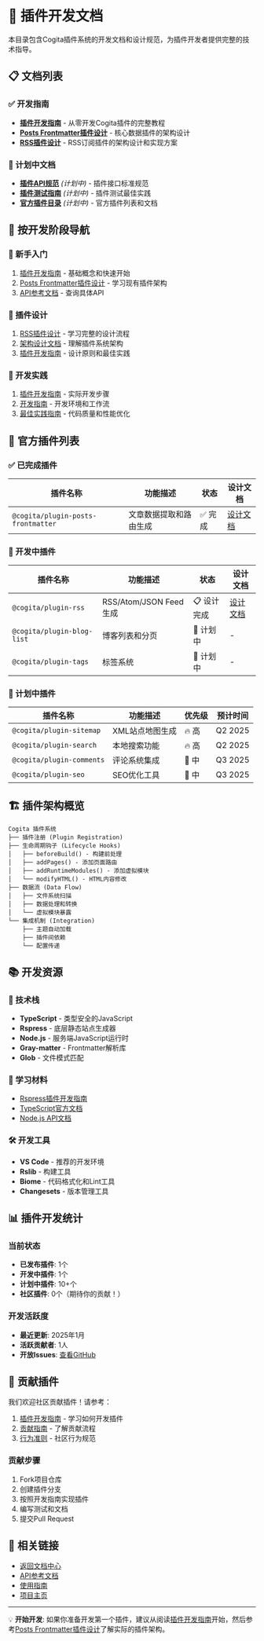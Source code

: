 # 🔌 插件开发文档

本目录包含Cogita插件系统的开发文档和设计规范，为插件开发者提供完整的技术指导。

## 📋 文档列表

### ✅ 开发指南

- **[插件开发指南](./plugin-development.md)** - 从零开发Cogita插件的完整教程
- **[Posts Frontmatter插件设计](./plugin-posts-frontmatter-design.md)** - 核心数据插件的架构设计
- **[RSS插件设计](./plugin-rss-design.md)** - RSS订阅插件的架构设计和实现方案

### 📝 计划中文档

- **[插件API规范](./plugin-api-specification.md)** *(计划中)* - 插件接口标准规范
- **[插件测试指南](./plugin-testing-guide.md)** *(计划中)* - 插件测试最佳实践
- **[官方插件目录](./official-plugins.md)** *(计划中)* - 官方插件列表和文档

## 🎯 按开发阶段导航

### 🚀 新手入门
1. [插件开发指南](./plugin-development.md) - 基础概念和快速开始
2. [Posts Frontmatter插件设计](./plugin-posts-frontmatter-design.md) - 学习现有插件架构
3. [API参考文档](../api/api-reference.md) - 查询具体API

### 🔧 插件设计
1. [RSS插件设计](./plugin-rss-design.md) - 学习完整的设计流程
2. [架构设计文档](../api/architecture-design.md) - 理解插件系统架构
3. [插件开发指南](./plugin-development.md) - 设计原则和最佳实践

### 🧪 开发实践
1. [插件开发指南](./plugin-development.md) - 实际开发步骤
2. [开发指南](../guides/development.md) - 开发环境和工作流
3. [最佳实践指南](../guides/best-practices.md) - 代码质量和性能优化

## 🔌 官方插件列表

### ✅ 已完成插件

| 插件名称 | 功能描述 | 状态 | 设计文档 |
|---------|----------|------|----------|
| `@cogita/plugin-posts-frontmatter` | 文章数据提取和路由生成 | ✅ 完成 | [设计文档](./plugin-posts-frontmatter-design.md) |

### 🚧 开发中插件

| 插件名称 | 功能描述 | 状态 | 设计文档 |
|---------|----------|------|----------|
| `@cogita/plugin-rss` | RSS/Atom/JSON Feed生成 | 📋 设计完成 | [设计文档](./plugin-rss-design.md) |
| `@cogita/plugin-blog-list` | 博客列表和分页 | 📝 计划中 | - |
| `@cogita/plugin-tags` | 标签系统 | 📝 计划中 | - |

### 📝 计划中插件

| 插件名称 | 功能描述 | 优先级 | 预计时间 |
|---------|----------|-------|---------|
| `@cogita/plugin-sitemap` | XML站点地图生成 | 🔥 高 | Q2 2025 |
| `@cogita/plugin-search` | 本地搜索功能 | 🔥 高 | Q2 2025 |
| `@cogita/plugin-comments` | 评论系统集成 | 🔸 中 | Q3 2025 |
| `@cogita/plugin-seo` | SEO优化工具 | 🔸 中 | Q3 2025 |

## 🏗️ 插件架构概览

```
Cogita 插件系统
├── 插件注册 (Plugin Registration)
├── 生命周期钩子 (Lifecycle Hooks)
│   ├── beforeBuild() - 构建前处理
│   ├── addPages() - 添加页面路由
│   ├── addRuntimeModules() - 添加虚拟模块
│   └── modifyHTML() - HTML内容修改
├── 数据流 (Data Flow)
│   ├── 文件系统扫描
│   ├── 数据处理和转换
│   └── 虚拟模块暴露
└── 集成机制 (Integration)
    ├── 主题自动加载
    ├── 插件间依赖
    └── 配置传递
```

## 📚 开发资源

### 🔧 技术栈
- **TypeScript** - 类型安全的JavaScript
- **Rspress** - 底层静态站点生成器
- **Node.js** - 服务端JavaScript运行时
- **Gray-matter** - Frontmatter解析库
- **Glob** - 文件模式匹配

### 📖 学习材料
- [Rspress插件开发指南](https://rspress.dev/guide/basic/extension/plugin-development)
- [TypeScript官方文档](https://www.typescriptlang.org/docs/)
- [Node.js API文档](https://nodejs.org/docs/)

### 🛠️ 开发工具
- **VS Code** - 推荐的开发环境
- **Rslib** - 构建工具
- **Biome** - 代码格式化和Lint工具
- **Changesets** - 版本管理工具

## 📊 插件开发统计

### 当前状态
- **已发布插件**: 1个
- **开发中插件**: 1个  
- **计划中插件**: 10+个
- **社区插件**: 0个（期待你的贡献！）

### 开发活跃度
- **最近更新**: 2025年1月
- **活跃贡献者**: 1人
- **开放Issues**: [查看GitHub](https://github.com/wu9o/cogita/issues)

## 🤝 贡献插件

我们欢迎社区贡献插件！请参考：

1. [插件开发指南](./plugin-development.md) - 学习如何开发插件
2. [贡献指南](../../CONTRIBUTING.md) - 了解贡献流程  
3. [行为准则](../../CODE_OF_CONDUCT.md) - 社区行为规范

### 贡献步骤
1. Fork项目仓库
2. 创建插件分支
3. 按照开发指南实现插件
4. 编写测试和文档
5. 提交Pull Request

## 🔗 相关链接

- [返回文档中心](../README.md)
- [API参考文档](../api/)
- [使用指南](../guides/)
- [项目主页](../../README.md)

---

💡 **开始开发**: 如果你准备开发第一个插件，建议从阅读[插件开发指南](./plugin-development.md)开始，然后参考[Posts Frontmatter插件设计](./plugin-posts-frontmatter-design.md)了解实际的插件架构。
